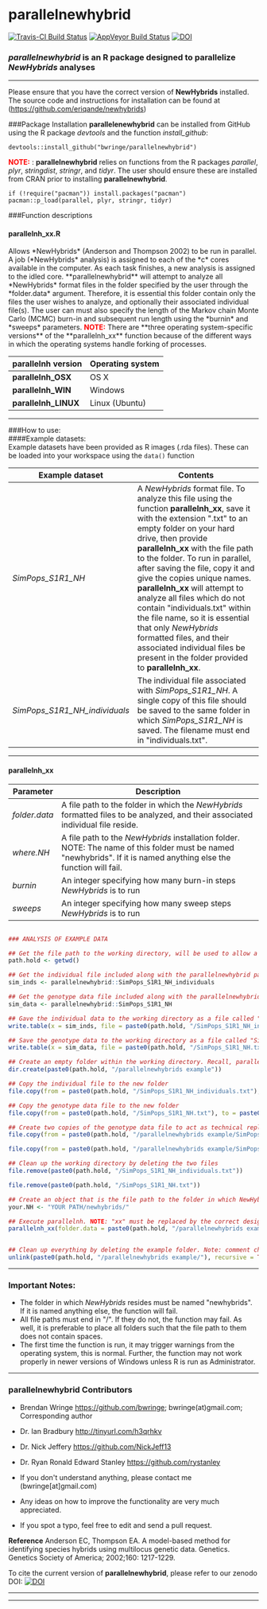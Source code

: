 # parallelnewhybrid 
[![Travis-CI Build Status](https://travis-ci.org/thierrygosselin/parallelnewhybrid.svg?branch=master)](https://travis-ci.org/thierrygosselin/parallelnewhybrid)
[![AppVeyor Build Status](https://ci.appveyor.com/api/projects/status/github/bwringe/parallelnewhybrid?branch=master&svg=true)](https://ci.appveyor.com/project/bwringe/parallelnewhybrid)
[![DOI](https://zenodo.org/badge/21962/bwringe/parallelnewhybrid.svg)](https://zenodo.org/badge/latestdoi/21962/bwringe/parallelnewhybrid)

### ***parallelnewhybrid*** is an R package designed to parallelize *NewHybrids* analyses


***  
Please ensure that you have the correct version of **NewHybrids** installed. The source code and instructions for installation can be found at (<https://github.com/eriqande/newhybrids>)


###Package Installation
**parallelenewhybrid** can be installed from GitHub using the R package *devtools* and the function *install_github*:  
```
devtools::install_github("bwringe/parallelnewhybrid")
```
<span style = "color:red"> <strong>NOTE:</strong></span> : **parallelnewhybrid** relies on functions from the R packages *parallel*, *plyr*, *stringdist*, *stringr*, and *tidyr*. The user should ensure these are installed from CRAN prior to installing **parallelnewhybrid**.
```
if (!require("pacman")) install.packages("pacman")
pacman::p_load(parallel, plyr, stringr, tidyr)
```

###Function descriptions
<h4 class="text-primary">parallelnh_xx.R</h4>
Allows *NewHybrids* (Anderson and Thompson 2002) to be run in parallel. A job (*NewHybrids* analysis) is assigned to each of the *c* cores available in the computer. As each task finishes, a new analysis is assigned to the idled core.  
**parallelnewhybrid** will attempt to analyze all *NewHybrids* format files in the folder specified by the user through the *folder.data* argument. Therefore, it is essential this folder contain only the files the user wishes to analyze, and optionally their associated individual file(s).  
The user can must also specify the length of the Markov chain Monte Carlo (MCMC) burn-in and subsequent run length using the *burnin* and *sweeps* parameters.  
<span style = "color:red"> <strong>NOTE:</strong></span> There are **three operating system-specific versions** of the **parallelnh_xx** function because of the different ways in which the operating systems handle forking of processes.  

**parallelnh version**|**Operating system**
------------|----------
**parallelnh_OSX** | OS X
**parallelnh_WIN** | Windows
**parallelnh_LINUX** | Linux (Ubuntu)

***  

###How to use:  
####Example datasets:  
Example datasets have been provided as R images (.rda files). These can be loaded into your workspace using the ``data()`` function  

**Example dataset** | **Contents**  
------------|---------------------------------------------------------------  
*SimPops\_S1R1_NH* | A *NewHybrids* format file. To analyze this file using the function **parallelnh_xx**, save it with the extension ".txt" to an empty folder on your hard drive, then provide **parallelnh_xx** with the file path to the folder. To run in parallel, after saving the file, copy it and give the copies unique names. **parallelnh_xx** will attempt to analyze all files which do not contain "individuals.txt" within the file name, so it is essential that only *NewHybrids* formatted files, and their associated individual files be present in the folder provided to **parallelnh_xx**.
*SimPops\_S1R1_NH_individuals* | The individual file associated with *SimPops\_S1R1_NH*. A single copy of this file should be saved to the same folder in which *SimPops\_S1R1_NH* is saved. The filename must end in "individuals.txt".

***  
<h4 class="text-primary">parallelnh_xx</h4>  

**Parameter** | **Description**
------------|---------------------------------------------------------------  
*folder.data*| A file path to the folder in which the *NewHybrids* formatted files to be analyzed, and their associated individual file reside.
*where.NH* | A file path to the *NewHybrids* installation folder. NOTE: The name of this folder must be named "newhybrids". If it is named anything else the function will fail.
*burnin* | An integer specifying how many burn-in steps *NewHybrids* is to run
*sweeps* | An integer specifying how many sweep steps *NewHybrids* is to run  

```r

### ANALYSIS OF EXAMPLE DATA

## Get the file path to the working directory, will be used to allow a universal example
path.hold <- getwd()

## Get the individual file included along with the parallelnewhybrid package and make it an object
sim_inds <- parallelnewhybrid::SimPops_S1R1_NH_individuals

## Get the genotype data file included along with the parallelnewhybrid package and make it an object
sim_data <- parallelnewhybrid::SimPops_S1R1_NH

## Gave the individual data to the working directory as a file called "SimPops_S1R1_NH_individuals.txt"
write.table(x = sim_inds, file = paste0(path.hold, "/SimPops_S1R1_NH_individuals.txt"), row.names = FALSE, col.names = FALSE, quote = FALSE)

## Save the genotype data to the working directory as a file called "SimPops_S1R1_NH.txt"
write.table(x = sim_data, file = paste0(path.hold, "/SimPops_S1R1_NH.txt"), row.names = FALSE, col.names = FALSE, quote = FALSE)

## Create an empty folder within the working directory. Recall, parallelnewhybrids will analyze all files within the folder it is specified, but if there are files that are not NewHybrids format, or individual files, it will fail.
dir.create(paste0(path.hold, "/parallelnewhybrids example"))

## Copy the individual file to the new folder
file.copy(from = paste0(path.hold, "/SimPops_S1R1_NH_individuals.txt"), to = paste0(path.hold, "/parallelnewhybrids example"))

## Copy the genotype data file to the new folder
file.copy(from = paste0(path.hold, "/SimPops_S1R1_NH.txt"), to = paste0(path.hold, "/parallelnewhybrids example"))

## Create two copies of the genotype data file to act as technical replicates of the NewHybrids simulation based analysis. This will also serve demonstrate the parallel capabilities of parallelnewhybrid.
file.copy(from = paste0(path.hold, "/parallelnewhybrids example/SimPops_S1R1_NH.txt"), to = paste0(path.hold, "/parallelnewhybrids example/SimPops_S1R2_NH.txt"))

file.copy(from = paste0(path.hold, "/parallelnewhybrids example/SimPops_S1R1_NH.txt"), to = paste0(path.hold, "/parallelnewhybrids example/SimPops_S2R3_NH.txt"))

## Clean up the working directory by deleting the two files
file.remove(paste0(path.hold, "/SimPops_S1R1_NH_individuals.txt"))

file.remove(paste0(path.hold, "/SimPops_S1R1_NH.txt"))

## Create an object that is the file path to the folder in which NewHybrids is installed. Note: this folder must be named "newhybrids"
your.NH <- "YOUR PATH/newhybrids/"

## Execute parallelnh. NOTE: "xx" must be replaced by the correct designation for your operating system. burnin and sweep values have been chosen for demonstration only.
parallelnh_xx(folder.data = paste0(path.hold, "/parallelnewhybrids example/"), where.NH = your.NH, burnin = 100, sweeps = 100)


## Clean up everything by deleting the example folder. Note: comment characters have been added to prevent this command being run accidently.
unlink(paste0(path.hold, "/parallelnewhybrids example/"), recursive = TRUE)


```

***  

### Important Notes:

* The folder in which *NewHybrids* resides must be named "newhybrids". If it is named anything else, the function will fail.  
* All file paths must end in "/". If they do not, the function may fail. As well, it is preferable to place all folders such that the file path to them does not contain spaces.  
* The first time the function is run, it may trigger warnings from the operating system, this is normal. Further, the function may not work properly in newer versions of Windows unless R is run as Administrator.  

***

### **parallelnewhybrid** Contributors

* Brendan Wringe <https://github.com/bwringe>; bwringe(at)gmail.com; Corresponding author  
* Dr. Ian Bradbury <http://tinyurl.com/h3qrhkv>  
* Dr. Nick Jeffery <https://github.com/NickJeff13>  
* Dr. Ryan Ronald Edward Stanley <https://github.com/rystanley> 

* If you don't understand anything, please contact me (bwringe[at]gmail.com)
* Any ideas on how to improve the functionality are very much appreciated.
* If you spot a typo, feel free to edit and send a pull request.  

**Reference**
Anderson EC, Thompson EA. A model-based method for identifying
species hybrids using multilocus genetic data.
Genetics. Genetics Society of America;
2002;160: 1217-1229.


To cite the current version of **parallelnewhybrid**, please refer to our zenodo DOI: [![DOI](https://zenodo.org/badge/21962/bwringe/parallelnewhybrid.svg)](https://zenodo.org/badge/latestdoi/21962/bwringe/parallelnewhybrid)

***
***